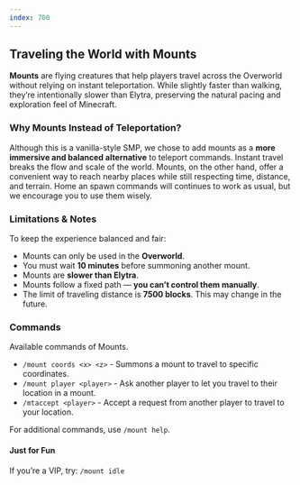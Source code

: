 ```yaml
---
index: 700
---
```


## Traveling the World with Mounts

**Mounts** are flying creatures that help players travel across the Overworld without relying on instant teleportation. While slightly faster than walking, they’re intentionally slower than Elytra, preserving the natural pacing and exploration feel of Minecraft.

### Why Mounts Instead of Teleportation?

Although this is a vanilla-style SMP, we chose to add mounts as a **more immersive and balanced alternative** to teleport commands. Instant travel breaks the flow and scale of the world. Mounts, on the other hand, offer a convenient way to reach nearby places while still respecting time, distance, and terrain.
Home an spawn commands will continues to work as usual, but we encourage you to use them wisely.

### Limitations & Notes

To keep the experience balanced and fair:

- Mounts can only be used in the **Overworld**.
- You must wait **10 minutes** before summoning another mount.
- Mounts are **slower than Elytra**.
- Mounts follow a fixed path — **you can’t control them manually**.
- The limit of traveling distance is **7500 blocks**. This may change in the future.

### Commands

Available commands of Mounts.

- `/mount coords <x> <z>` - Summons a mount to travel to specific coordinates.
- `/mount player <player>` - Ask another player to let you travel to their location in a mount.
- `/mtaccept <player>` - Accept a request from another player to travel to your location.

For additional commands, use `/mount help`.

#### Just for Fun

If you’re a VIP, try: `/mount idle`
